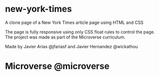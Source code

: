 # new-york-times
A clone page of a New York Times article page using HTML and CSS

The page is fully responsive using only CSS float rules to control the page. The project was made as part of the Microverse curriculum.

Made by Javier Arias @jfariasf and Javier Hernandez @wickathou
# Microverse @microverse
